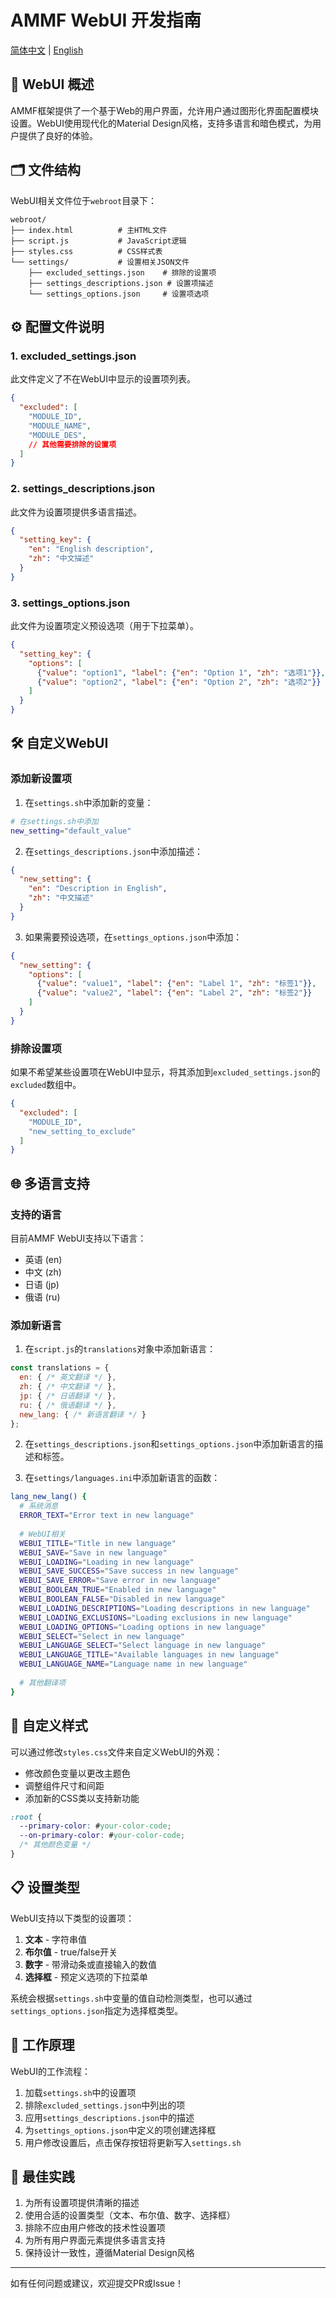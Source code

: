 # AMMF WebUI 开发指南

[简体中文](WEBUI_GUIDE.md) | [English](WEBUI_GUIDE_EN.md)

## 📱 WebUI 概述

AMMF框架提供了一个基于Web的用户界面，允许用户通过图形化界面配置模块设置。WebUI使用现代化的Material Design风格，支持多语言和暗色模式，为用户提供了良好的体验。

## 🗂️ 文件结构

WebUI相关文件位于`webroot`目录下：

```
webroot/
├── index.html          # 主HTML文件
├── script.js           # JavaScript逻辑
├── styles.css          # CSS样式表
└── settings/           # 设置相关JSON文件
    ├── excluded_settings.json    # 排除的设置项
    ├── settings_descriptions.json # 设置项描述
    └── settings_options.json     # 设置项选项
```

## ⚙️ 配置文件说明

### 1. excluded_settings.json

此文件定义了不在WebUI中显示的设置项列表。

```json
{
  "excluded": [
    "MODULE_ID",
    "MODULE_NAME",
    "MODULE_DES",
    // 其他需要排除的设置项
  ]
}
```

### 2. settings_descriptions.json

此文件为设置项提供多语言描述。

```json
{
  "setting_key": {
    "en": "English description",
    "zh": "中文描述"
  }
}
```

### 3. settings_options.json

此文件为设置项定义预设选项（用于下拉菜单）。

```json
{
  "setting_key": {
    "options": [
      {"value": "option1", "label": {"en": "Option 1", "zh": "选项1"}},
      {"value": "option2", "label": {"en": "Option 2", "zh": "选项2"}}
    ]
  }
}
```

## 🛠️ 自定义WebUI

### 添加新设置项

1. 在`settings.sh`中添加新的变量：

```bash
# 在settings.sh中添加
new_setting="default_value"
```

2. 在`settings_descriptions.json`中添加描述：

```json
{
  "new_setting": {
    "en": "Description in English",
    "zh": "中文描述"
  }
}
```

3. 如果需要预设选项，在`settings_options.json`中添加：

```json
{
  "new_setting": {
    "options": [
      {"value": "value1", "label": {"en": "Label 1", "zh": "标签1"}},
      {"value": "value2", "label": {"en": "Label 2", "zh": "标签2"}}
    ]
  }
}
```

### 排除设置项

如果不希望某些设置项在WebUI中显示，将其添加到`excluded_settings.json`的`excluded`数组中。

```json
{
  "excluded": [
    "MODULE_ID",
    "new_setting_to_exclude"
  ]
}
```

## 🌐 多语言支持

### 支持的语言

目前AMMF WebUI支持以下语言：
- 英语 (en)
- 中文 (zh)
- 日语 (jp)
- 俄语 (ru)

### 添加新语言

1. 在`script.js`的`translations`对象中添加新语言：

```javascript
const translations = {
  en: { /* 英文翻译 */ },
  zh: { /* 中文翻译 */ },
  jp: { /* 日语翻译 */ },
  ru: { /* 俄语翻译 */ },
  new_lang: { /* 新语言翻译 */ }
};
```

2. 在`settings_descriptions.json`和`settings_options.json`中添加新语言的描述和标签。

3. 在`settings/languages.ini`中添加新语言的函数：

```bash
lang_new_lang() {
  # 系统消息
  ERROR_TEXT="Error text in new language"
  
  # WebUI相关
  WEBUI_TITLE="Title in new language"
  WEBUI_SAVE="Save in new language"
  WEBUI_LOADING="Loading in new language"
  WEBUI_SAVE_SUCCESS="Save success in new language"
  WEBUI_SAVE_ERROR="Save error in new language"
  WEBUI_BOOLEAN_TRUE="Enabled in new language"
  WEBUI_BOOLEAN_FALSE="Disabled in new language"
  WEBUI_LOADING_DESCRIPTIONS="Loading descriptions in new language"
  WEBUI_LOADING_EXCLUSIONS="Loading exclusions in new language"
  WEBUI_LOADING_OPTIONS="Loading options in new language"
  WEBUI_SELECT="Select in new language"
  WEBUI_LANGUAGE_SELECT="Select language in new language"
  WEBUI_LANGUAGE_TITLE="Available languages in new language"
  WEBUI_LANGUAGE_NAME="Language name in new language"
  
  # 其他翻译项
}
```

## 🎨 自定义样式

可以通过修改`styles.css`文件来自定义WebUI的外观：

- 修改颜色变量以更改主题色
- 调整组件尺寸和间距
- 添加新的CSS类以支持新功能

```css
:root {
  --primary-color: #your-color-code;
  --on-primary-color: #your-color-code;
  /* 其他颜色变量 */
}
```

## 📋 设置类型

WebUI支持以下类型的设置项：

1. **文本** - 字符串值
2. **布尔值** - true/false开关
3. **数字** - 带滑动条或直接输入的数值
4. **选择框** - 预定义选项的下拉菜单

系统会根据`settings.sh`中变量的值自动检测类型，也可以通过`settings_options.json`指定为选择框类型。

## 🔄 工作原理

WebUI的工作流程：

1. 加载`settings.sh`中的设置项
2. 排除`excluded_settings.json`中列出的项
3. 应用`settings_descriptions.json`中的描述
4. 为`settings_options.json`中定义的项创建选择框
5. 用户修改设置后，点击保存按钮将更新写入`settings.sh`

## 🚀 最佳实践

1. 为所有设置项提供清晰的描述
2. 使用合适的设置类型（文本、布尔值、数字、选择框）
3. 排除不应由用户修改的技术性设置项
4. 为所有用户界面元素提供多语言支持
5. 保持设计一致性，遵循Material Design风格

---

如有任何问题或建议，欢迎提交PR或Issue！